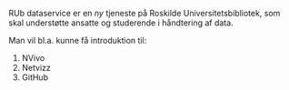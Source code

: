 RUb dataservice er en *ny* tjeneste på Roskilde Universitetsbibliotek, som skal understøtte ansatte og studerende i håndtering af data.

Man vil bl.a. kunne få introduktion til:
<ol>
  <li>NVivo</li>
  <li>Netvizz</li>
  <li>GitHub</li>
</ol>

